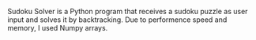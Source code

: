 Sudoku Solver is a Python program that receives a sudoku puzzle as user input and solves it by backtracking. Due to performence speed and memory, I used Numpy arrays. 